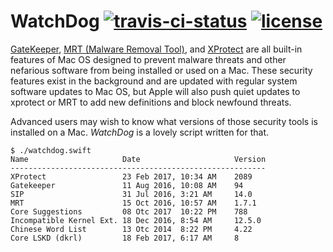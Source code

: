 # WatchDog [![travis-ci-status](https://travis-ci.org/TorinKwok/WatchDog.svg?branch=master)](https://travis-ci.org/TorinKwok/WatchDog) [![license](https://img.shields.io/github/license/mashape/apistatus.svg)](./LICENSE)

[GateKeeper](https://en.wikipedia.org/wiki/Gatekeeper_(macOS)), [MRT (Malware Removal Tool)](https://support.apple.com/kb/PH25087?locale=en_US), and [XProtect](https://www.howtogeek.com/217043/xprotect-explained-how-your-macs-built-in-anti-malware-works/) are all built-in features of Mac OS designed to prevent malware threats and other nefarious software from being installed or used on a Mac. These security features exist in the background and are updated with regular system software updates to Mac OS, but Apple will also push quiet updates to xprotect or MRT to add new definitions and block newfound threats.

Advanced users may wish to know what versions of those security tools is installed on a Mac. *WatchDog* is a lovely script written for that.

```
$ ./watchdog.swift
Name                     Date                     Version     
---------------------------------------------------------
XProtect                 23 Feb 2017, 10:34 AM    2089        
Gatekeeper               11 Aug 2016, 10:08 AM    94          
SIP                      31 Jul 2016, 3:21 AM     14.0        
MRT                      15 Oct 2016, 10:57 AM    1.7.1       
Core Suggestions         08 Otc 2017  10:22 PM    788
Incompatible Kernel Ext. 18 Dec 2016, 8:54 AM     12.5.0     
Chinese Word List        13 Otc 2014  8:22 PM     4.22
Core LSKD (dkrl)         18 Feb 2017, 6:17 AM     8  
```
